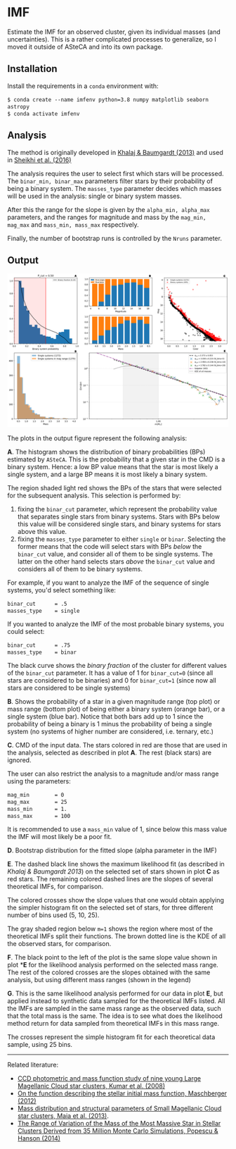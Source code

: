 # IMF

Estimate the IMF for an observed cluster, given its individual masses (and uncertainties). This is a rather complicated processes to generalize, so I moved it outside of ASteCA and into its own package.

## Installation

Install the requirements in a `conda` environment with:

```
$ conda create --name imfenv python=3.8 numpy matplotlib seaborn astropy
$ conda activate imfenv
```

## Analysis

The method is originally developed in [Khalaj & Baumgardt (2013)](https://academic.oup.com/mnras/article/434/4/3236/960889) and used in [Sheikhi et al. (2016)](https://academic.oup.com/mnras/article/457/1/1028/989829)

The analysis requires the user to select first which stars will be processed. The `binar_min, binar_max` parameters filter stars by their probability of being a binary system. The `masses_type` parameter decides which masses will be used in the analysis: single or binary system masses.

After this the range for the slope is given by the `alpha_min, alpha_max` parameters, and the ranges for magnitude and mass by the `mag_min, mag_max` and `mass_min, mass_max` respectively.

Finally, the number of bootstrap runs is controlled by the `Nruns` parameter.


## Output

![Alt text](output.png?raw=true)

The plots in the output figure represent the following analysis:

**A**.
The histogram shows the distribution of binary probabilities (BPs) estimated by `ASteCA`. This is the probability that a given star in the CMD is a binary system. Hence: a low BP value means that the star is most likely a single system, and a large BP means it is most likely a binary system.

The region shaded light red shows the BPs of the stars that were selected for the subsequent analysis. This selection is performed by:

1. fixing the `binar_cut` parameter, which represent the probability value that separates single stars from binary systems. Stars with BPs below this value will be considered single stars, and binary systems for stars above this value.
2. fixing the `masses_type` parameter to either `single` or `binar`. Selecting the former means that the code will select stars with BPs *below* the `binar_cut` value, and consider all of them to be single systems. The latter on the other hand selects stars *above* the `binar_cut` value and considers all of them to be binary systems.

For example, if you want to analyze the IMF of the sequence of single systems, you'd select something like:

    binar_cut      = .5
    masses_type    = single

If you wanted to analyze the IMF of the most probable binary systems, you could select:

    binar_cut      = .75
    masses_type    = binar

The black curve shows the *binary fraction* of the cluster for different values of the `binar_cut` parameter. It has a value of 1 for `binar_cut=0` (since all stars are considered to be binaries) and 0 for `binar_cut=1` (since now all stars are considered to be single systems)

**B**.
Shows the probability of a star in a given magnitude range (top plot) or mass range (bottom plot) of being either a binary system (orange bar), or a single system (blue bar). Notice that both bars add up to 1 since the probability of being a binary is 1 minus the probability of being a single system (no systems of higher number are considered, i.e. ternary, etc.)

**C**.
CMD of the input data. The stars colored in red are those that are used in the analysis, selected as described in plot **A**. The rest (black stars) are ignored.

The user can also restrict the analysis to a magnitude and/or mass range using the parameters:

    mag_min        = 0
    mag_max        = 25
    mass_min       = 1.
    mass_max       = 100

It is recommended to use a `mass_min` value of 1, since below this mass value the IMF will most likely be a poor fit.

**D**.
Bootstrap distribution for the fitted slope (alpha parameter in the IMF)

**E**.
The dashed black line shows the maximum likelihood fit (as described in *Khalaj & Baumgardt 2013*) on the selected set of stars shown in plot **C** as red stars. The remaining colored dashed lines are the slopes of several theoretical IMFs, for comparison.

The colored crosses show the slope values that one would obtain applying the simpler histogram fit on the selected set of stars, for three different number of bins used (5, 10, 25).

The gray shaded region below `m=1` shows the region where most of the theoretical IMFs split their functions. The brown dotted line is the KDE of all the observed stars, for comparison.

**F**.
The black point to the left of the plot is the same slope value shown in plot ***E** for the likelihood analysis performed on the selected mass range. The rest of the colored crosses are the slopes obtained with the same analysis, but using different mass ranges (shown in the legend)

**G**.
This is the same likelihood analysis performed for our data in plot **E**, but applied instead to synthetic data sampled for the theoretical IMFs listed. All the IMFs are sampled in the same mass range as the observed data, such that the total mass is the same. The idea is to see what does the likelihood method return for data sampled from theoretical IMFs in this mass range.

The crosses represent the simple histogram fit for each theoretical data sample, using 25 bins.



--------------------------------------------------------------------
Related literature:

- [CCD photometric and mass function study of nine young Large Magellanic Cloud star clusters, Kumar et al. (2008)](http://mnras.oxfordjournals.org/content/386/3/1380.full)
- [On the function describing the stellar initial mass function, Maschberger  (2012)](http://arxiv.org/abs/1212.0939)
- [Mass distribution and structural parameters of Small Magellanic Cloud star clusters, Maia et al. (2013)](http://adsabs.harvard.edu/abs/2013arXiv1310.5934M).
- [The Range of Variation of the Mass of the Most Massive Star in Stellar Clusters Derived from 35 Million Monte Carlo Simulations, Popescu & Hanson (2014)](http://adsabs.harvard.edu/abs/2014ApJ...780...27P)
